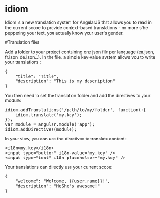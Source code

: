 idiom
=====

Idiom is a new translation system for AngularJS that allows you to read in the current scope to provide 
context-based translations - no more s/he peppering your text, you actually know your user's gender.

#Translation files

Add a folder to your project containing one json file per language (en.json, fr.json, de.json...). In the file,
a simple key-value system allows you to write your translations :

<pre>
{
    "title": "Title",
    "description": "This is my description"
}
</pre>

You then need to set the translation folder and add the directives to your module:

<pre>
idiom.addTranslations('/path/to/my/folder', function(){
    idiom.translate('my.key');
});
var module = angular.module('app');
idiom.addDirectives(module);
</pre>

In your view, you can use the directives to translate content :
<pre>
&lt;i18n&gt;my.key&lt;/i18n&gt;
&lt;input type="button" i18n-value="my.key" /&gt;
&lt;input type="text" i18n-placeholder="my.key" /&gt;
</pre>

Your translations can directly use your current scope:

<pre>
{
    "welcome": "Welcome, {{user.name}}!",
    "description": "<span ng-if="user.male">He</span><span ng-if="user.female">She</span>'s awesome!"
}
</pre>

